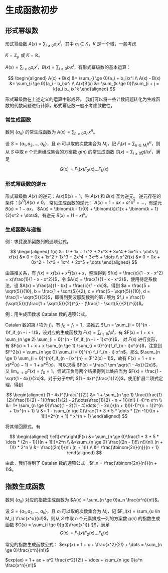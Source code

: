 <head>
    <script src="https://cdn.mathjax.org/mathjax/latest/MathJax.js?config=TeX-AMS-MML_HTMLorMML" type="text/javascript"></script>
    <script type="text/x-mathjax-config">
        MathJax.Hub.Config({
            tex2jax: {
            skipTags: ['script', 'noscript', 'style', 'textarea', 'pre'],
            inlineMath: [['$','$']]
            }
        });
    </script>
</head>

# 生成函数初步
## 形式幂级数
形式幂级数 $A(x) = \sum_{i \ge 0} a_ix^i$，其中 $a_i \in K$，$K$ 是一个域，一般考虑

$K = \mathbb{Z}_{\mathbb{p}}$ 或 $K = \mathbb{R}$。

$A(x) = \sum_{i \ge 0} a_ix^i$，$B(x) = \sum_{i \ge 0}b_ix^i$，有形式幂级数的基本运算：

$$
\begin{aligned}
A(x) + B(x) &= \sum_{i \ge 0}(a_i + b_i)x^i \\
A(x) - B(x) &= \sum_{i \ge 0}(a_i - b_i)x^i \\
A(x)B(x) &= \sum_{k \ge 0}(\sum_{i + j = k}a_i b_j)x^k
\end{aligned}
$$

形式幂级数在上述定义的运算中形成环。
我们可以将一些计数问题转化为生成函数的代数问题进行计算，形式幂级数一般不考虑敛散性。

### 常生成函数
数列 $\{a_n\}$ 的常生成函数为 $A(x)= \sum_{n \ge 0}a_n x^n$。

设 $S = \{a_1, a_2, \dots, a_k\}$，且 $a_i$ 可以取的次数集合为 $M_i$，记 $F_i(x) = \sum_{u \in M_i}x^u$，则从 $S$ 中取 $n$ 个元素组成集合的方案数 $g(n)$ 的常生成函数 $G(x) = \sum_{i \ge 0}g(i)x^i$，满足

$$
G(x) = F_1(x)F_2(x)\dots F_k(x)
$$

### 形式幂级数的逆元
形式幂级数 $A(x)$ 的逆元：$A(x)B(x) = 1$，称 $A(x)$ 和 $B(x)$ 互为逆元。
逆元存在的条件：$[x^0]A(x) \neq 0$。
常见生成函数的逆元：
$A(x) = 1 + ax + a^2x^2 + \dots$，有逆元 $B(x) = 1 - ax$。
$A(x) = \tbinom{k - 1}{0} + \tbinom{k}{1}x + \tbinom{k + 1}{2}x^2 + \dots$，有逆元 $B(x) = (1 - x)^k$。

### 生成函数与递推
例：求斐波那契数列的通项公式。

$$
\begin{aligned}
f(x) &= 0 + 1x + 1x^2 + 2x^3 + 3x^4 + 5x^5 + \dots \\
xf(x) &= 0 + 0x + 1x^2 + 1x^3 + 2x^4 + 3x^5 + \dots \\
x^2f(x) &= 0 + 0x + 0x^2 + 1x^3 + 1x^4 + 2x^5 + \dots
\end{aligned}
$$

由递推关系，有 $f(x) = xf(x) + x^2f(x) + x$，整理得到 $f(x) = \frac{x}{1 - x - x^2} = x(\frac{1}{1 - x - x^2})$，令 $A(x) = \frac{1}{1 - x - x^2}$，使用待定系数法，设 $A(x) = \frac{a}{1 - bx} + \frac{c}{1 - dx}$，得到 $a = \frac{5 + \sqrt{5}}{10}, b = \frac{1 + \sqrt{5}}{2}, c = \frac{5 - \sqrt{5}}{10}, d = \frac{1 - \sqrt{5}}{2}$，即得到斐波那契数列的第 $i$ 项为 $f_i = \frac{1}{\sqrt{5}}((\frac{1 + \sqrt{5}}{2})^{i} - (\frac{1 - \sqrt{5}}{2})^{i})$。

例：用生成函数求 Catalan 数的通项公式。

Catalan 数的第 $i$ 项为 $f_i$，有 $f_0 = f_1 = 1$，递推式 $f_n = \sum_{i = 0}^{n - 1}f_if_{n - i - 1}$，设对应的生成函数为 $F(x) = \sum_{i \ge 0}f_i x^i$，有 $F(x) = 1 + x + \sum_{n \ge 2} \sum_{i = 0}^{n - 1}f_if_{n - i - 1}x^{n}$，
对 $F(x)$ 进行变形，有 $F(x) = 1 + x + x \sum_{n \ge 1} \sum_{i = 0}^{n}f_if_{n - i}x^{n}$，注意到 $F^2(x) = \sum_{n \ge 0} \sum_{i = 0}^{n} f_i f_{n - i} x^n$，那么 $\sum_{n \ge 1} \sum_{i = 0}^{n}f_if_{n - i}x^{n} = (F^2(x) - 1)$，故有 $F(x) = 1 + x + x(F^2(x) - 1) = 1 + xF^2(x)$，可以求得 $F(x) = \frac{1 \pm \sqrt{1 - 4x}}{2x}$，又 $\lim_{x \to 0}F(x) = f_0 = 1$，尝试正负号两个结果得到此处应当为 $F(x) = \frac{1 - \sqrt{1 - 4x}}{2x}$，对于分子中的 $(1 - 4x)^{\frac{1}{2}}$，使用扩展二项式定理，得到

$$
\begin{aligned}
(1 - 4x)^{\frac{1}{2}} &= 1 + \sum_{n \ge 1} \frac{\frac{1}{2}(\frac{1}{2} - 1)(\frac{1}{2} - 2)\dots(\frac{1}{2} - n + 1)}{n!} (-4)^n x^n \\
&= 1+ \sum_{n \ge 0}\frac{(1 - 2)(1 - 4)\dots(1 - 2n)}{(n + 1)!}(-1)^{n + 1}2^{n + 1}x^{n + 1} \\
&= 1 - \sum_{n \ge 0}\frac{1 * 3 * 5 * \dots * (2n -1)}{(n + 1)!}*2^{n + 1} * x^{n + 1}
\end{aligned}
$$

将其带回原式，有

$$
\begin{aligned}
\left[x^n\right]F(x) &= \sum_{n \ge 0}\frac{1 * 3 * 5 * \dots * (2n - 1)}{(n + 1)!}*2^n \\
&=\sum_{n \ge 0} \frac{(2n - 1)!!\ n!}{n!\ (n + 1)!} * 2^n \\
&= \frac{(2n)!}{n!\ (n + 1)!} \\
&= \frac{\tbinom{2n}{n}}{n + 1}
\end{aligned}
$$

由此，我们得到了 Catalan 数的通项公式：$f_n = \frac{\tbinom{2n}{n}}{n + 1}$。

## 指数生成函数
数列 $\{a_n\}$ 对应的指数生成函数为 $A(x) = \sum_{n \ge 0}a_n \frac{x^n}{n!}$。

设 $S = \{a_1, a_2, \dots, a_k\}$，且 $a_i$ 可以取的次数集合为 $M_i$，记 $F_i(x) = \sum_{u \in M_i} \frac{x^u}{u!}$，则从 $S$ 中取 $n$ 个元素排成一列的方案数 $g(n)$ 的指数生成函数 $G(x) = \sum_{i \ge 0}g(i)\frac{x^i}{i!}$，满足
$$
G(x) = F_1(x)F_2(x)\dots F_k(x)
$$

常见的指数生成函数公式：
$exp(x) = 1 + x + \frac{x^2}{2!} + \dots = \sum_{n \ge 0}\frac{x^n}{n!}$

$exp(ax) = 1 + ax + a^2 \frac{x^2}{2!} + \dots + \sum_{n \ge 0}a^n \frac{x^n}{n!}$
